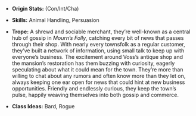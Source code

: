 - **Origin Stats:** (Con/Int/Cha)
    
- **Skills:** Animal Handling, Persuasion
    
- **Trope:** A shrewd and sociable merchant, they’re well-known as a central hub of gossip in _Mourn’s Folly_, catching every bit of news that passes through their shop. With nearly every townsfolk as a regular customer, they’ve built a network of information, using small talk to keep up with everyone’s business. The excitement around Voss’s antique shop and the mansion’s restoration has them buzzing with curiosity, eagerly speculating about what it could mean for the town. They’re more than willing to chat about any rumors and often know more than they let on, always keeping one ear open for news that could hint at new business opportunities. Friendly and endlessly curious, they keep the town’s pulse, happily weaving themselves into both gossip and commerce.
    
- **Class Ideas:** Bard, Rogue